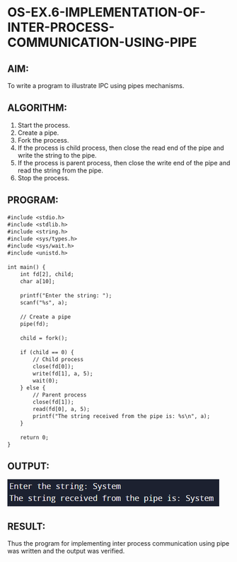 # OS-EX.6-IMPLEMENTATION-OF-INTER-PROCESS-COMMUNICATION-USING-PIPE

## AIM:
To write a program to illustrate IPC using pipes mechanisms.
## ALGORITHM:

1.    Start the process.
2.    Create a pipe.
3.    Fork the process.
4.    If the process is child process, then close the read end of the pipe and write the string to the pipe.
5.    If the process is parent process, then close the write end of the pipe and read the string from the pipe.
6.    Stop the process.
## PROGRAM:
```
#include <stdio.h>
#include <stdlib.h>
#include <string.h>
#include <sys/types.h>
#include <sys/wait.h>
#include <unistd.h>

int main() {
    int fd[2], child;
    char a[10];

    printf("Enter the string: ");
    scanf("%s", a);

    // Create a pipe
    pipe(fd);

    child = fork();

    if (child == 0) {
        // Child process
        close(fd[0]);
        write(fd[1], a, 5);
        wait(0);
    } else {
        // Parent process
        close(fd[1]);
        read(fd[0], a, 5);
        printf("The string received from the pipe is: %s\n", a);
    }

    return 0;
}
```

## OUTPUT:
![output](https://github.com/SETTY-POOJITHA-AI/OS-EX.6-IMPLEMENTATION-OF-INTER-PROCESS-COMMUNICATION-USING-PIPE/blob/main/system.png)

## RESULT:
Thus the program for implementing inter process communication using pipe was written and the output was verified.
